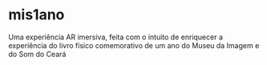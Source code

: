 # mis1ano
Uma experiência AR imersiva, feita com o intuito de enriquecer a experiência do livro físico comemorativo de um ano do Museu da Imagem e do Som do Ceará

